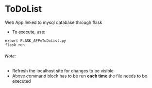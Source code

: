 # ToDoList
Web App linked to mysql database through flask 

* To execute, use: 
```
export FLASK_APP=ToDoList.py 
flask run
```
###### Note:
* Refresh the localhost site for changes to be visible
* Above command block has to be run **each time** the file needs to be executed
